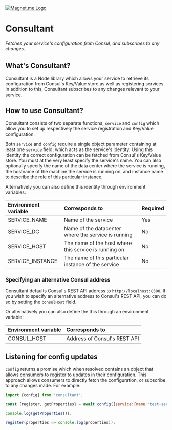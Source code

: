 [![Magnet.me Logo](https://cdn.magnet.me/images/logo-2015-full.svg)](https://magnet.me?ref=github-consultant-js "Discover the best companies, jobs and internships at Magnet.me")

# Consultant
###### Fetches your service's configuration from Consul, and subscribes to any changes.

## What's Consultant?
Consultant is a Node library which allows your service to retrieve its configuration from Consul's Key/Value store as well as registering services. In addition to this, Consultant subscribes to any changes relevant to your service.

## How to use Consultant?
Consultant consists of two separate functions, `service` and `config` which allow you to set up respectively the service registration and Key/Value configuration.

Both `service` and `config` require a single object parameter containing at least one `service` field, which acts as the service's identity. Using this identity the correct configuration can be fetched from Consul's Key/Value store. You must at the very least specify the service's name. You can also optionally specify the name of the data center where the service is running, the hostname of the machine the service is running on, and instance name to describe the role of this particular instance.

Alternatively you can also define this identity through environment variables:

| Environment variable | Corresponds to | Required |
|:---------------------|:---------------|:---------|
| SERVICE_NAME  | Name of the service | Yes |
| SERVICE_DC    | Name of the datacenter where the service is running | No |
| SERVICE_HOST  | The name of the host where this service is running on | No |
| SERVICE_INSTANCE | The name of this particular instance of the service | No |

### Specifying an alternative Consul address
Consultant defaults Consul's REST API address to `http://localhost:8500`. If you wish to specify an alternative address to Consul's REST API, you can do so by setting the `consulHost` field.

Or alternatively you can also define the this through an environment variable:

| Environment variable | Corresponds to |
|:---------------------|:---------------|
| CONSUL_HOST  | Address of Consul's REST API |

## Listening for config updates
`config` returns a promise which when resolved contains an object that allows consumers to register to updates in their configuration. This approach allows consumers to directly fetch the configuration, or subscribe to any changes made. For example:
```javascript
import {config} from 'consultant';

const {register, getProperties} = await config({service:{name:'test-server'}});

console.log(getProperties());

register(properties => console.log(properties));
```
